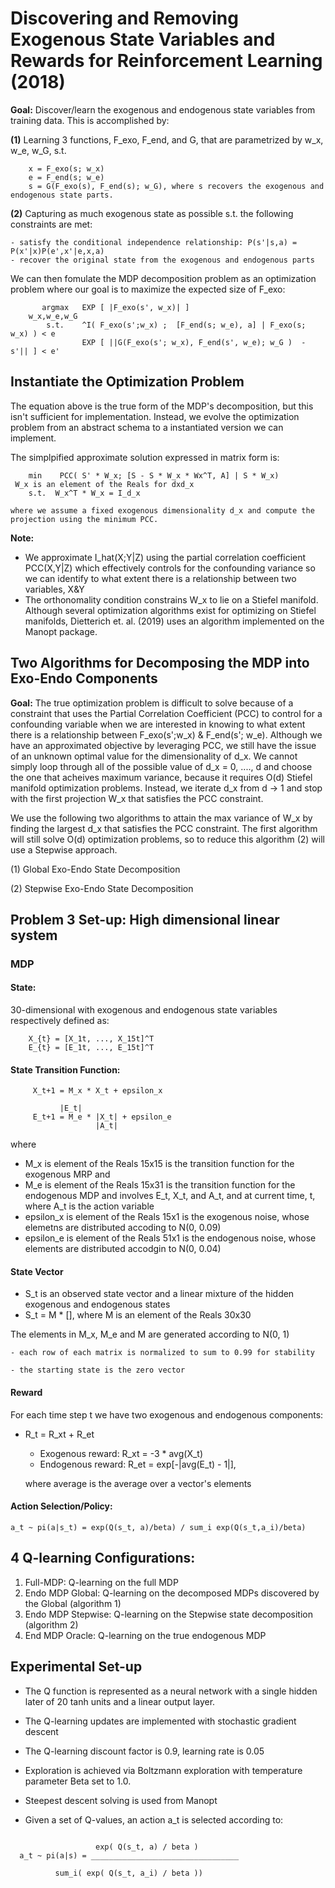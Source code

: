# Discovering and Removing Exogenous State Variables and Rewards for Reinforcement Learning (2018)

__Goal:__ Discover/learn the exogenous and endogenous state variables from training data. This is accomplished by:


__(1)__ Learning 3 functions, F_exo, F_end, and G, that are parametrized by w_x, w_e, w_G, s.t. 

```
	x = F_exo(s; w_x)
	e = F_end(s; w_e)
	s = G(F_exo(s), F_end(s); w_G), where s recovers the exogenous and endogenous state parts.
```


__(2)__ Capturing as much exogenous state as possible s.t. the following constraints are met:

    - satisfy the conditional independence relationship: P(s'|s,a) = P(x'|x)P(e',x'|e,x,a)
    - recover the original state from the exogenous and endogenous parts   


We can then fomulate the MDP decomposition problem as an optimization problem where our goal is to maximize the expected size of F_exo:

```
	   argmax	EXP [ |F_exo(s', w_x)| ]
	w_x,w_e,w_G
	    s.t.	^I( F_exo(s';w_x) ;  [F_end(s; w_e), a] | F_exo(s; w_x) ) < e 
	    		EXP [ ||G(F_exo(s'; w_x), F_end(s', w_e); w_G )  - s'|| ] < e'
```

## Instantiate the Optimization Problem

The equation above is the true form of the MDP's decomposition, but this isn't sufficient for implementation. Instead, we evolve the optimization problem from an abstract schema to a instantiated version we can implement. 

The simplpified approximate solution expressed in matrix form is:

    	min    PCC( S' * W_x; [S - S * W_x * Wx^T, A] | S * W_x)
     W_x is an element of the Reals for dxd_x
     	s.t.  W_x^T * W_x = I_d_x

    where we assume a fixed exogenous dimensionality d_x and compute the projection using the minimum PCC.

__Note:__
- We approximate I_hat(X;Y|Z) using the partial correlation coefficient PCC(X,Y|Z) which effectively controls for the confounding variance so we can identify to  what extent there is a relationship between two variables, X&Y
- The orthonomality condition constrains W_x to lie on a Stiefel manifold. Although several optimization algorithms exist for optimizing on Stiefel manifolds, Dietterich et. al. (2019) uses an algorithm implemented on the Manopt package.


## Two Algorithms for Decomposing the MDP into Exo-Endo Components

__Goal:__ The true optimization problem is difficult to solve because of a constraint that uses the Partial Correlation Coefficient (PCC) to control for a confounding variable when we are interested in knowing to what extent there is a relationship between F_exo(s';w_x) & F_end(s'; w_e). Although we have an approximated objective by leveraging PCC, we still have the issue of an unknown optimal value for the dimensionality of d_x. We cannot simply loop through all of the possible value of d_x = 0, ...., d and choose the one that acheives maximum variance, because it requires O(d) Stiefel manifold optimization problems. Instead, we iterate d_x from d -> 1 and stop with the first projection W_x that satisfies the PCC constraint.


We use the following two algorithms to attain the max variance of W_x by finding the largest d_x that satisfies the PCC constraint. The first algorithm will still solve O(d) optimization problems, so to reduce this algorithm (2) will use a Stepwise approach. 

(1) Global Exo-Endo State Decomposition 

(2) Stepwise Exo-Endo State Decomposition


## Problem 3 Set-up: High dimensional linear system

### MDP

#### State:

30-dimensional  with exogenous and endogenous state variables respectively defined as:

````
	X_{t} = [X_1t, ..., X_15t]^T
	E_{t} = [E_1t, ..., E_15t]^T
````

#### State Transition Function:

````
     X_t+1 = M_x * X_t + epsilon_x
     
		   |E_t|
     E_t+1 = M_e * |X_t| + epsilon_e
     	     	   |A_t|
````

  where
  - M_x is element of the Reals 15x15 is the transition function for the exogenous MRP and
  - M_e is element of the Reals 15x31 is the transition function for the endogenous MDP and involves E_t, X_t, and A_t, and at current time, t, where A_t is the action variable
  - epsilon_x is element of the Reals 15x1 is the exogenous noise, whose elemetns are distributed accoding to N(0, 0.09)
  - epsilon_e is element of the Reals 51x1 is the endogenous noise, whose elements are distributed accodgin to N(0, 0.04)

#### State Vector

- S_t is an observed state vector and a linear mixture of the hidden exogenous and endogenous states
- S_t = M * [], where M is an element of the Reals 30x30

The elements in M_x, M_e and M are generated according to N(0, 1)

    - each row of each matrix is normalized to sum to 0.99 for stability

    - the starting state is the zero vector

#### Reward

For each time step t we have two exogenous and endogenous components:

- R_t = R_xt + R_et
  - Exogenous reward: R_xt = -3 * avg(X_t)
  - Endogenous reward: R_et = exp[-|avg(E_t) - 1|],
  
  where average is the average over a vector's elements

#### Action Selection/Policy:

````
a_t ~ pi(a|s_t) = exp(Q(s_t, a)/beta) / sum_i exp(Q(s_t,a_i)/beta) 

````

## 4 Q-learning Configurations:

1. Full-MDP: Q-learning on the full MDP 
2. Endo MDP Global: Q-learning on the decomposed MDPs discovered by the Global (algorithm 1)
3. Endo MDP Stepwise: Q-learning on the Stepwise state decomposition (algorithm 2) 
4. End MDP Oracle: Q-learning on the true endogenous MDP

## Experimental Set-up

- The Q function is represented as a neural network with a single hidden later of 20 tanh units and a linear output layer.
- The Q-learning updates are implemented with stochastic gradient descent
- The Q-learning discount factor is 0.9, learning rate is 0.05
- Exploration is achieved via Boltzmann exploration with temperature parameter Beta set to 1.0.
- Steepest descent solving is used from Manopt

- Given a set of Q-values, an action a_t is selected according to:

```

  	    	       exp( Q(s_t, a) / beta )
  a_t ~ pi(a|s) = _________________________________

		  sum_i( exp( Q(s_t, a_i) / beta ))

```